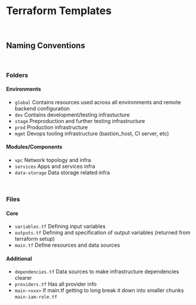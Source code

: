 # Terraform Templates

</br>

## Naming Conventions

</br>

### Folders

#### Environments
- `global` Contains resources used across all environments and remote backend configuration
- `dev` Contains development/testing infrastucture
- `stage` Preproduction and further testing infrastructure
- `prod` Production infrastructure
- `mgmt` Devops tooling infrastructure (bastion_host, CI server, etc)

#### Modules/Components
- `vpc` Network topology and infra
- `services` Apps and services infra
- `data-storage` Data storage related infra

</br>

### Files

#### Core
- `variables.tf` Defining input variables
- `outputs.tf` Defining and specification of output variables (returned from terraform setup)
- `main.tf` Define resources and data sources

#### Additional
- `dependencies.tf` Data sources to make infrastructure dependencies clearer
- `providers.tf` Has all provider info
- `main-<xxx>` If main.tf getting to long break it down into smaller chunks `main-iam-role.tf`

